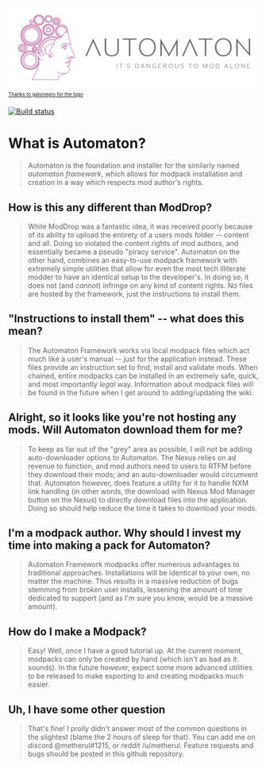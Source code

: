![Automaton Logo](content/automaton_logo.png)
<sub><sup>[Thanks to gatonegro for the logo](http://gatonegro.co/)</sup></sub>

[![Build status](https://ci.appveyor.com/api/projects/status/f7ryudgygy9r9ptw/branch/master?svg=true)](https://ci.appveyor.com/project/metherul/automaton/branch/master)

# What is Automaton?
> Automaton is the foundation and installer for the similarly  named _automaton framework_, which allows for modpack installation and creation in a way which respects mod author's rights. 

## How is this any different than ModDrop?
> While ModDrop was a fantastic idea, it was received poorly because of its ability to upload the entirety of a users mods folder -- content and all. Doing so violated the content rights of mod authors, and essentially became a pseudo "piracy service".
> Automaton on the other hand, combines an easy-to-use modpack framework with extremely simple utilities that allow for even the most tech illiterate modder to have an identical setup to the developer's. In doing so, it does not (and _cannot_) infringe on any kind of content rights. No files are hosted by the framework, just the instructions to install them. 

## "Instructions to install them" -- what does this mean?
> The Automaton Framework works via local modpack files which act much like a user's manual -- just for the application instead. These files provide an instruction set to find, install and validate mods. When chained, entire modpacks can be installed in an extremely safe, quick, and most importantly _legal_ way. Information about modpack files will be found in the future when I get around to adding/updating the wiki.

## Alright, so it looks like you're not hosting any mods. Will Automaton download them for me?
> To keep as far out of the "grey" area as possible, I will not be adding auto-downloader options to Automaton. The Nexus relies on ad revenue to function, and mod authors need to users to RTFM before they download their mods; and an auto-downloader would circumvent that.
> Automaton however, does feature a utility for it to handle NXM link handling (in other words, the download with Nexus Mod Manager button on the Nexus) to directly download files into the application. Doing so should help reduce the time it takes to download your mods. 

## I'm a modpack author. Why should I invest my time into making a pack for Automaton?
> Automaton Framework modpacks offer numerous advantages to traditional approaches.
> Installations will be identical to your own, no matter the machine. Thus results in a massive reduction of bugs stemming from broken user installs, lessening the amount of time dedicated to support (and as I'm sure you know, would be a massive amount).

## How do I make a Modpack?
> Easy! Well, once I have a good tutorial up. At the current moment, modpacks can only be created by hand (which isn't as bad as it sounds). In the future however, expect some more advanced utilities to be released to make exporting to and creating modpacks much easier.

## Uh, I have some other question
> That's fine! I prolly didn't answer most of the common questions in the slightest (blame the 2 hours of sleep for that). You can add me on discord @metherul#1215, or reddit /u/metherul.
> Feature requests and bugs should be posted in this github repository.
